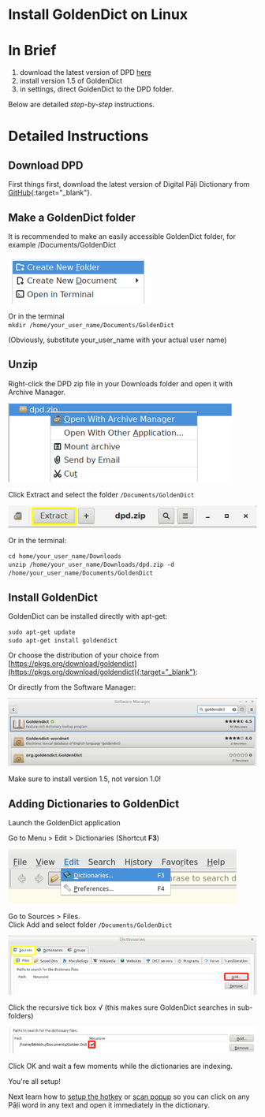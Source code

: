 # Install GoldenDict on Linux

# In Brief

1. download the latest version of DPD [here](https://github.com/digitalpalidictionary/dpd-db/releases/latest)
2. install version 1.5 of GoldenDict
3. in settings, direct GoldenDict to the DPD folder.

Below are detailed *step-by-step* instructions. 

# Detailed Instructions

## Download DPD

First things first, download the latest version of Digital Pāḷi Dictionary from [GitHub](https://github.com/digitalpalidictionary/dpd-db/releases/latest){:target="_blank"}.

## Make a GoldenDict folder

It is recommended to make an easily accessible GoldenDict folder, for example /Documents/GoldenDict

![create new folder](../pics/linux-install/create%20new%20folder.png)

Or in the terminal\
`mkdir /home/your_user_name/Documents/GoldenDict`

(Obviously, substitute your_user_name with your actual user name)

## Unzip

Right-click the DPD zip file in your Downloads folder and open it with Archive Manager.

![archive manager](../pics/linux-install/archive%20manager.png)

Click Extract and select the folder `/Documents/GoldenDict`

![extract](../pics/linux-install/extract.png)

Or in the terminal:

`cd home/your_user_name/Downloads`\
`unzip /home/your_user_name/Downloads/dpd.zip -d /home/your_user_name/Documents/GoldenDict`

## Install GoldenDict

GoldenDict can be installed directly with apt-get:

`sudo apt-get update`\
`sudo apt-get install goldendict`

Or choose the distribution of your choice from [https://pkgs.org/download/goldendict](https://pkgs.org/download/goldendict){:target="_blank"}:

Or directly from the Software Manager:

![software manager](../pics/linux-install/software%20manager.png)

Make sure to install version 1.5, not version 1.0!

## Adding Dictionaries to GoldenDict

Launch the GoldenDict application

Go to Menu > Edit > Dictionaries (Shortcut **F3**)

![dictionaries F3](../pics/linux-install/dictionaries%20F3.png)

Go to Sources > Files.\
Click Add and select folder `/Documents/GoldenDict`

![add](../pics/linux-install/add.png)

Click the recursive tick box √ (this makes sure GoldenDict searches in sub-folders)

![recursive](../pics/linux-install/recursive.png)

Click OK and wait a few moments while the dictionaries are indexing.

You're all setup!

Next learn how to [setup the hotkey](../goldendict/hotkey.md) or [scan popup](../goldendict/scan_popup.md) so you can click on any Pāḷi word in any text and open it immediately in the dictionary.

